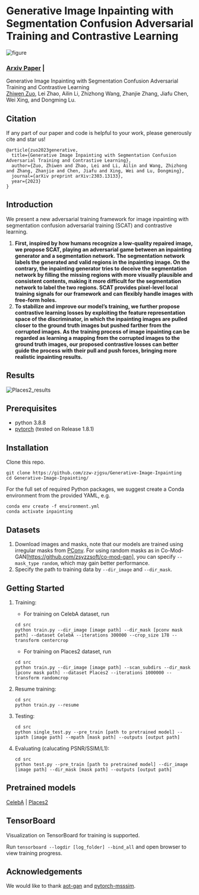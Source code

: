 # Generative Image Inpainting with Segmentation Confusion Adversarial Training and Contrastive Learning
![figure](https://github.com/zzw-zjgsu/Generative-Image-Inpainting/blob/main/docs/framework.PNG?raw=true)
### [Arxiv Paper](https://arxiv.org/abs/2303.13133) | 

Generative Image Inpainting with Segmentation Confusion Adversarial Training and Contrastive Learning<br>
[Zhiwen Zuo](https://scholar.google.com/citations?user=ZDJKCGoAAAAJ&hl=en),  Lei Zhao, Ailin Li, Zhizhong Wang, Zhanjie Zhang, Jiafu Chen, Wei Xing, and Dongming Lu.<br>


<!-- ------------------------------------------------ -->
## Citation
If any part of our paper and code is helpful to your work, 
please generously cite and star us!

```
@article{zuo2023generative,
  title={Generative Image Inpainting with Segmentation Confusion Adversarial Training and Contrastive Learning},
  author={Zuo, Zhiwen and Zhao, Lei and Li, Ailin and Wang, Zhizhong and Zhang, Zhanjie and Chen, Jiafu and Xing, Wei and Lu, Dongming},
  journal={arXiv preprint arXiv:2303.13133},
  year={2023}
}
```


<!-- ---------------------------------------------------- -->
## Introduction 
We present a new adversarial training framework for image inpainting with segmentation confusion adversarial training (SCAT) and contrastive learning. 
1) **First, inspired by how humans recognize a low-quality repaired image, we propose SCAT, playing an adversarial game between an inpainting generator and a segmentation network. The segmentation network labels the generated and valid regions in the inpainting image. On the contrary, the inpainting generator tries to deceive the segmentation network by filling the missing regions with more visually plausible and consistent contents, making it more difficult for the segmentation network to label the two regions. SCAT provides pixel-level local training signals for our framework and can flexibly handle images with free-form holes.** 
2) **To stabilize and improve our model’s training, we further propose contrastive learning losses by exploiting the feature representation space of the discriminator, in which the inpainting images are pulled closer to the ground truth images but pushed farther from the corrupted images. As the training process of image inpainting can be regarded as learning a mapping from the corrupted images to the ground truth images, our proposed contrastive losses can better guide the process with their pull and push forces, bringing more realistic inpainting results.**

<!-- ------------------------------------------------ -->
## Results
![Places2_results](https://github.com/zzw-zjgsu/Generative-Image-Inpainting/blob/main/docs/places2_results.PNG?raw=true)

<!-- -------------------------------- -->
## Prerequisites 
* python 3.8.8
* [pytorch](https://pytorch.org/) (tested on Release 1.8.1)

<!-- --------------------------------- -->
## Installation 

Clone this repo.

```
git clone https://github.com/zzw-zjgsu/Generative-Image-Inpainting
cd Generative-Image-Inpainting/
```

For the full set of required Python packages, we suggest create a Conda environment from the provided YAML, e.g.

```
conda env create -f environment.yml 
conda activate inpainting
```

<!-- --------------------------------- -->
## Datasets 

1. Download images and masks, note that our models are trained using irregular masks from [PConv](https://github.com/NVIDIA/partialconv). For using random masks as in Co-Mod-GAN[https://github.com/zsyzzsoft/co-mod-gan], you can specify `--mask_type random`, which may gain better performance.
2. Specify the path to training data by `--dir_image` and `--dir_mask`.


<!-- -------------------------------------------------------- -->
## Getting Started

1. Training: 
    * For training on CelebA dataset, run 
    ```
    cd src 
    python train.py --dir_image [image path] --dir_mask [pconv mask path] --dataset CelebA --iterations 300000 --crop_size 178 --transform centercrop
    ```
    * For training on Places2 dataset, run 
    ```
    cd src 
    python train.py --dir_image [image path] --scan_subdirs --dir_mask [pconv mask path] --dataset Places2 --iterations 1000000 --transform randomcrop
    
    ```

2. Resume training:
    ```
    cd src
    python train.py --resume 
    ```
3. Testing:
    ```
    cd src 
    python single_test.py --pre_train [path to pretrained model] --ipath [image path] --mpath [mask path] --outputs [output path]
    ```
4. Evaluating (calucating PSNR/SSIM/L1):
    ```
    cd src 
    python test.py --pre_train [path to pretrained model] --dir_image [image path] --dir_mask [mask path] --outputs [output path]
    ```

<!-- ------------------------------------------------------------------- -->
## Pretrained models
[CelebA](https://drive.google.com/file/d/1DGbRu9ucX6zRVKz4psL3RiwwiY2_Awx5/view?usp=share_link) |
[Places2](https://drive.google.com/file/d/165ej_2Dd8L7_9Xa1EOSxTXs4BT1rJ3q6/view?usp=share_link)

<!-- ------------------------ -->
## TensorBoard
Visualization on TensorBoard for training is supported. 

Run `tensorboard --logdir [log_folder] --bind_all` and open browser to view training progress. 



<!-- ------------------------ -->
## Acknowledgements

We would like to thank [aot-gan](https://github.com/researchmm/AOT-GAN-for-Inpainting) and [pytorch-msssim](https://github.com/VainF/pytorch-msssim). 

